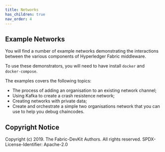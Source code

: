 ```yaml
---
title: Networks
has_children: true
nav_order: 4
---
```


## Example Networks

You will find a number of example networks demonstrating the interactions between the various components of Hyperledger Fabric middleware.

To use these demonstrators, you will need to have install `docker` and `docker-compose`.

The examples covers the following topics:

* The process of adding an organisation to an existing network channel;
* Using Kafka to create a crash resistence network;
* Creating networks with private data;
* Create and orchestrate a simple two organisations network that you can use to help you debug chaincodes.

## Copyright Notice

Copyright (c) 2019. The Fabric-DevKit Authors. All rights reserved.
SPDX-License-Identifier: Apache-2.0
